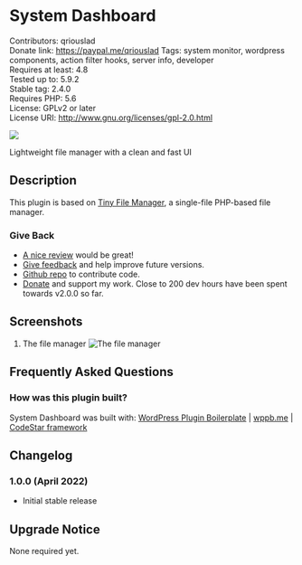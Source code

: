 # System Dashboard

Contributors: qriouslad  
Donate link: https://paypal.me/qriouslad
Tags: system monitor, wordpress components, action filter hooks, server info, developer  
Requires at least: 4.8  
Tested up to: 5.9.2  
Stable tag: 2.4.0  
Requires PHP: 5.6  
License: GPLv2 or later  
License URI: http://www.gnu.org/licenses/gpl-2.0.html

![](.wordpress-org/banner-772x250.png)

Lightweight file manager with a clean and fast UI

## Description

This plugin is based on [Tiny File Manager](https://github.com/prasathmani/tinyfilemanager), a single-file PHP-based file manager.

### Give Back

* [A nice review](https://wordpress.org/plugins/tiny-file-manager/#reviews) would be great!
* [Give feedback](https://wordpress.org/support/plugin/tiny-file-manager/) and help improve future versions.
* [Github repo](https://github.com/qriouslad/tiny-file-manager) to contribute code.
* [Donate](https://paypal.me/qriouslad) and support my work. Close to 200 dev hours have been spent towards v2.0.0 so far.

## Screenshots

1. The file manager
   ![The file manager](.wordpress-org/screenshot-1.png)

## Frequently Asked Questions

### How was this plugin built?

System Dashboard was built with: [WordPress Plugin Boilerplate](https://github.com/devinvinson/WordPress-Plugin-Boilerplate/) | [wppb.me](https://wppb.me/) | [CodeStar framework](https://github.com/Codestar/codestar-framework)

## Changelog

### 1.0.0 (April 2022)

* Initial stable release

## Upgrade Notice

None required yet.